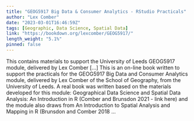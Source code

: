 ```yaml
---
title: "GEOG5917 Big Data & Consumer Analytics - RStudio Practicals"
author: "Lex Comber"
date: "2023-03-01T16:46:59Z"
tags: [Geographic, Data Science, Spatial Data]
link: "https://bookdown.org/lexcomber/GEOG5917/"
length_weight: "5.1%"
pinned: false
---
```


This contains materials to support the University of Leeds GEOG5917 module, delivered by Lex Comber [...] This is an on-line book written to support the practicals for the GEOG5917 Big Data and Consumer Analytics module, delivered by Lex Comber of the School of Geography, from the University of Leeds. A real book was written based on the materials developed for this module: Geographical Data Science and Spatial Data Analysis: An Introduction in R (Comber and Brunsdon 2021 - link here) and the module also draws from An Introduction to Spatial Analysis and Mapping in R (Brunsdon and Comber 2018  ...

